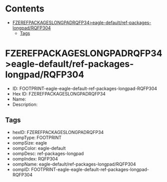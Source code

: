 



Contents
========

* [FZEREFPACKAGESLONGPADRQFP34>eagle-default/ref-packages-longpad/RQFP304](#fzerefpackageslongpadrqfp34eagle-defaultref-packages-longpadrqfp304)
	* [Tags](#tags)

# FZEREFPACKAGESLONGPADRQFP34>eagle-default/ref-packages-longpad/RQFP304

- ID: FOOTPRINT-eagle-eagle-default-ref-packages-longpad-RQFP304
- Hex ID: FZEREFPACKAGESLONGPADRQFP34
- Name: 
- Description: 

## Tags

- hexID: FZEREFPACKAGESLONGPADRQFP34
- oompType: FOOTPRINT
- oompSize: eagle
- oompColor: eagle-default
- oompDesc: ref-packages-longpad
- oompIndex: RQFP304
- oompName: eagle-default/ref-packages-longpad/RQFP304
- oompID: FOOTPRINT-eagle-eagle-default-ref-packages-longpad-RQFP304
